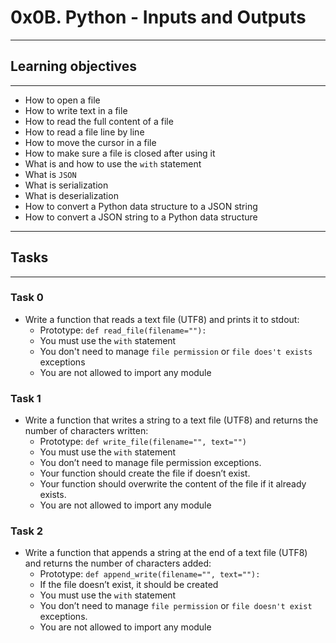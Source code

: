 # 0x0B. Python - Inputs and Outputs
----
## Learning objectives
----
* How to open a file
* How to write text in a file
* How to read the full content of a file
* How to read a file line by line
* How to move the cursor in a file
* How to make sure a file is closed after using it
* What is and how to use the `with` statement
* What is `JSON`
* What is serialization
* What is deserialization
* How to convert a Python data structure to a JSON string
* How to convert a JSON string to a Python data structure
---
## Tasks
---
### Task 0
* Write a function that reads a text file (UTF8) and prints it to stdout:
	* Prototype: `def read_file(filename=""):`
	* You must use the `with` statement
	* You don't need to manage `file permission` or `file does't exists` exceptions
	* You are not allowed to import any module

### Task 1
* Write a function that writes a string to a text file (UTF8) and returns the number of characters written:
	* Prototype: `def write_file(filename="", text="")`
	* You must use the `with` statement
	* You don’t need to manage file permission exceptions.
	* Your function should create the file if doesn’t exist.
	* Your function should overwrite the content of the file if it already exists.
	* You are not allowed to import any module

### Task 2
* Write a function that appends a string at the end of a text file (UTF8) and returns the number of characters added:
	* Prototype: `def append_write(filename="", text=""):`
	* If the file doesn’t exist, it should be created
	* You must use the `with` statement
	* You don’t need to manage `file permission` or `file doesn't exist` exceptions.
	* You are not allowed to import any module


